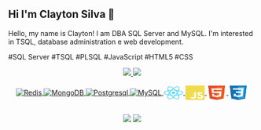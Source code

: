 ## Hi I'm Clayton Silva 👋

Hello, my name is Clayton! I am DBA SQL Server and MySQL.
I'm interested in TSQL, database administration e web development.

 #SQL Server #TSQL #PLSQL #JavaScript #HTML5 #CSS

<div align="center">
  <a href="https://github.com/ClaytonSilva23">
  <img height="180em" src="https://github-readme-stats.vercel.app/api?username=claytonsilva23&show_icons=true&theme=tokyonight&include_all_commits=true&count_private=true"/>
  <img height="180em" src="https://github-readme-stats.vercel.app/api/top-langs/?username=claytonsilva23&layout=compact&langs_count=7&theme=tokyonight"/>
</div>

<div align="center" style="display: inline_block"><br>

<!--   <img align="center" alt="Django" height="30" width="40" src="https://cdn.jsdelivr.net/gh/devicons/devicon/icons/django/django-original.svg"> -->
<!--   <img align="center" alt=".NetCore" height="30" width="40" src="https://cdn.jsdelivr.net/gh/devicons/devicon/icons/dotnetcore/dotnetcore-original.svg"> -->  
<!--   <img align="center" alt="Python" height="30" width="40" src="https://raw.githubusercontent.com/devicons/devicon/master/icons/python/python-original.svg"> -->
<!--   <img align="center" alt="Csharp" height="30" width="40" src="https://raw.githubusercontent.com/devicons/devicon/master/icons/csharp/csharp-original.svg"> -->
<!--   <img align="center" alt="Php" height="30" width="40" src="https://cdn.jsdelivr.net/gh/devicons/devicon/icons/php/php-plain.svg"> -->
  
  
  <img align="center" alt="Redis" height="30" width="40" src="https://img.icons8.com/color/48/null/microsoft-sql-server.png">
  <img align="center" alt="MongoDB" height="30" width="40" src="https://cdn.jsdelivr.net/gh/devicons/devicon/icons/mongodb/mongodb-original-wordmark.svg">
  <img align="center" alt="Postgresql" height="30" width="40" src="https://cdn.jsdelivr.net/gh/devicons/devicon/icons/postgresql/postgresql-original-wordmark.svg">
  <img align="center" alt="MySQL" height="30" width="40" src="https://cdn.jsdelivr.net/gh/devicons/devicon/icons/mysql/mysql-original-wordmark.svg">
  
  <img align="center" alt="React" height="30" width="40" src="https://raw.githubusercontent.com/devicons/devicon/master/icons/react/react-original.svg">
  <img align="center" alt="Js" height="30" width="40" src="https://raw.githubusercontent.com/devicons/devicon/master/icons/javascript/javascript-plain.svg">
  <img align="center" alt="HTML" height="30" width="40" src="https://raw.githubusercontent.com/devicons/devicon/master/icons/html5/html5-original.svg">
  <img align="center" alt="CSS" height="30" width="40" src="https://raw.githubusercontent.com/devicons/devicon/master/icons/css3/css3-original.svg">
</div>
  
##

<div align="center" > 
  <a href = "mailto:claytonnnnst@gmail.com"><img src="https://img.shields.io/badge/-Gmail-%23333?style=for-the-badge&logo=gmail&logoColor=white" target="_blank"></a>
  <a href="https://www.linkedin.com/in/claytonnsilva/" target="_blank"><img src="https://img.shields.io/badge/-LinkedIn-%230077B5?style=for-the-badge&logo=linkedin&logoColor=white" target="_blank"></a> 
 
<!--   ![Snake animation](https://github.com/claytonsilva23/claytonsilva23/blob/output/github-contribution-grid-snake.svg) -->
 
</div>
